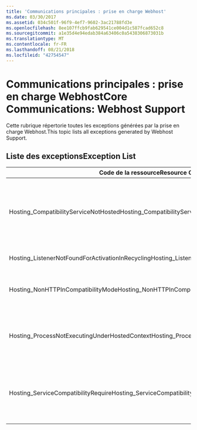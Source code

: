 ```yaml
---
title: 'Communications principales : prise en charge Webhost'
ms.date: 03/30/2017
ms.assetid: 034c501f-96f9-4ef7-9602-3ac21788fd3e
ms.openlocfilehash: 8ee107ffcb9fab629541ce004d1c587fcad652c8
ms.sourcegitcommit: a1e35d4e94edab384a63406c0a5438306873031b
ms.translationtype: MT
ms.contentlocale: fr-FR
ms.lasthandoff: 08/21/2018
ms.locfileid: "42754547"
---
```

# <a name="core-communications-webhost-support"></a><span data-ttu-id="e229f-102">Communications principales : prise en charge Webhost</span><span class="sxs-lookup"><span data-stu-id="e229f-102">Core Communications: Webhost Support</span></span>

<span data-ttu-id="e229f-103">Cette rubrique répertorie toutes les exceptions générées par la prise en charge Webhost.</span><span class="sxs-lookup"><span data-stu-id="e229f-103">This topic lists all exceptions generated by Webhost Support.</span></span>

## <a name="exception-list"></a><span data-ttu-id="e229f-104">Liste des exceptions</span><span class="sxs-lookup"><span data-stu-id="e229f-104">Exception List</span></span>

|<span data-ttu-id="e229f-105">Code de la ressource</span><span class="sxs-lookup"><span data-stu-id="e229f-105">Resource Code</span></span>|<span data-ttu-id="e229f-106">Chaîne de la ressource</span><span class="sxs-lookup"><span data-stu-id="e229f-106">Resource String</span></span>|
|-------------------|---------------------|
|<span data-ttu-id="e229f-107">Hosting_CompatibilityServiceNotHosted</span><span class="sxs-lookup"><span data-stu-id="e229f-107">Hosting_CompatibilityServiceNotHosted</span></span>|<span data-ttu-id="e229f-108">Ce service requiert la compatibilité ASP.NET.</span><span class="sxs-lookup"><span data-stu-id="e229f-108">This service requires ASP.NET compatibility.</span></span> <span data-ttu-id="e229f-109">Il doit également être hébergé dans IIS.</span><span class="sxs-lookup"><span data-stu-id="e229f-109">It must also be hosted in IIS.</span></span> <span data-ttu-id="e229f-110">Hébergez le service dans IIS en activant la compatibilité ASP.NET dans Web.config ou affectez à la propriété AspNetCompatibilityRequirementsAttribute.AspNetCompatibilityRequirementsMode une valeur autre que Required.</span><span class="sxs-lookup"><span data-stu-id="e229f-110">Either host the service in IIS with ASP.NET compatibility turned on in Web.config or set the AspNetCompatibilityRequirementsAttribute.AspNetCompatibilityRequirementsMode property to a value other than Required.</span></span>|
|<span data-ttu-id="e229f-111">Hosting_ListenerNotFoundForActivationInRecycling</span><span class="sxs-lookup"><span data-stu-id="e229f-111">Hosting_ListenerNotFoundForActivationInRecycling</span></span>|<span data-ttu-id="e229f-112">Aucun canal n'écoute activement au niveau de l'adresse spécifiée.</span><span class="sxs-lookup"><span data-stu-id="e229f-112">No channel is actively listening at the specified address.</span></span> <span data-ttu-id="e229f-113">En cas de recyclage d'une application, le service est fermé.</span><span class="sxs-lookup"><span data-stu-id="e229f-113">If an application is recycling, the service is closed.</span></span>|
|<span data-ttu-id="e229f-114">Hosting_NonHTTPInCompatibilityMode</span><span class="sxs-lookup"><span data-stu-id="e229f-114">Hosting_NonHTTPInCompatibilityMode</span></span>|<span data-ttu-id="e229f-115">Les seuls protocoles pris en charge sous compatibilité ASP.NET sont HTTP et HTTPS.</span><span class="sxs-lookup"><span data-stu-id="e229f-115">The only protocols that are supported under ASP.NET compatibility are HTTP and HTTPS.</span></span> <span data-ttu-id="e229f-116">Supprimez le point de terminaison spécifié ou désactivez la compatibilité ASP.NET pour l'application concernée.</span><span class="sxs-lookup"><span data-stu-id="e229f-116">Remove the specified endpoint or disable ASP.NET compatibility for the application.</span></span>|
|<span data-ttu-id="e229f-117">Hosting_ProcessNotExecutingUnderHostedContext</span><span class="sxs-lookup"><span data-stu-id="e229f-117">Hosting_ProcessNotExecutingUnderHostedContext</span></span>|<span data-ttu-id="e229f-118">Le processus d’hébergement spécifié ne peut pas être appelé au sein de l’environnement d’hébergement actuel.</span><span class="sxs-lookup"><span data-stu-id="e229f-118">The specified hosting process cannot be invoked within the current hosting environment.</span></span> <span data-ttu-id="e229f-119">Cette API nécessite que l'application effectuant l'appel soit hébergée dans les Services Internet (IIS) ou dans les services d'activation Windows (Windows Process Activation Service, WAS).</span><span class="sxs-lookup"><span data-stu-id="e229f-119">This API requires that the calling application be hosted in Internet Information Services or Windows Process Activation Service.</span></span>|
|<span data-ttu-id="e229f-120">Hosting_ServiceCompatibilityRequire</span><span class="sxs-lookup"><span data-stu-id="e229f-120">Hosting_ServiceCompatibilityRequire</span></span>|<span data-ttu-id="e229f-121">Le service ne peut pas être activé car il requiert la compatibilité ASP.NET.</span><span class="sxs-lookup"><span data-stu-id="e229f-121">The service cannot be activated because it requires ASP.NET compatibility.</span></span> <span data-ttu-id="e229f-122">La compatibilité ASP.NET n'est pas activée pour cette application.</span><span class="sxs-lookup"><span data-stu-id="e229f-122">ASP.NET compatibility is not enabled for this application.</span></span> <span data-ttu-id="e229f-123">Activez la compatibilité ASP.NET dans le fichier Web.config ou définissez la compatibilité AspNetCompatibilityRequirementsAttribute.AspNetCompatibility.</span><span class="sxs-lookup"><span data-stu-id="e229f-123">Either enable ASP.NET compatibility in Web.config file or set the AspNetCompatibilityRequirementsAttribute.AspNetCompatibility.</span></span>|
